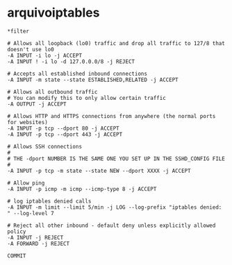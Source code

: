 # arquivoiptables
    *filter
     
    # Allows all loopback (lo0) traffic and drop all traffic to 127/8 that doesn't use lo0
    -A INPUT -i lo -j ACCEPT
    -A INPUT ! -i lo -d 127.0.0.0/8 -j REJECT
     
    # Accepts all established inbound connections
    -A INPUT -m state --state ESTABLISHED,RELATED -j ACCEPT
     
    # Allows all outbound traffic
    # You can modify this to only allow certain traffic
    -A OUTPUT -j ACCEPT
     
    # Allows HTTP and HTTPS connections from anywhere (the normal ports for websites)
    -A INPUT -p tcp --dport 80 -j ACCEPT
    -A INPUT -p tcp --dport 443 -j ACCEPT
     
    # Allows SSH connections
    #
    # THE -dport NUMBER IS THE SAME ONE YOU SET UP IN THE SSHD_CONFIG FILE
    #
    -A INPUT -p tcp -m state --state NEW --dport XXXX -j ACCEPT
     
    # Allow ping
    -A INPUT -p icmp -m icmp --icmp-type 8 -j ACCEPT
     
    # log iptables denied calls
    -A INPUT -m limit --limit 5/min -j LOG --log-prefix "iptables denied: " --log-level 7
     
    # Reject all other inbound - default deny unless explicitly allowed policy
    -A INPUT -j REJECT
    -A FORWARD -j REJECT
     
    COMMIT
